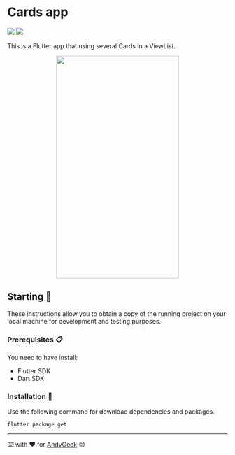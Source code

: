 # Cards app

![](https://img.shields.io/badge/Made%20with-Flutter-blue) ![](https://img.shields.io/badge/Made%20with-Dart-blue)

This is a Flutter app that using several Cards in a ViewList.

<div align="center"><img src="https://imgur.com/o9oCsf9.gif" width="280" height="510" align="middle"/></div>


## Starting 🚀

These instructions allow you to obtain a copy of the running project on your local machine for development and testing purposes.

### Prerequisites 📋

You need to have install:
- Flutter SDK
- Dart SDK

### Installation 🔧

Use the following command for download dependencies and packages.

````
flutter package get
````

------

⌨️ with ❤️ for [AndyGeek](https://github.com/andygeek) 😊
